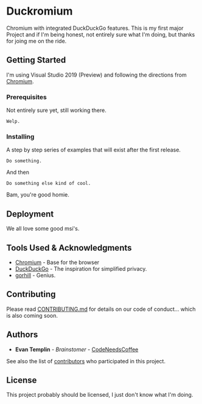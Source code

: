 # Duckromium
Chromium with integrated DuckDuckGo features.
This is my first major Project and if I'm being honest, not entirely sure what I'm doing, but thanks for joing me on the ride.

## Getting Started

I'm using Visual Studio 2019 (Preview) and following the directions from [Chromium](https://chromium.googlesource.com/chromium/src/+/master/docs/windows_build_instructions.md).

### Prerequisites

Not entirely sure yet, still working there.

```
Welp.
```

### Installing

A step by step series of examples that will exist after the first release.

```
Do something.
```

And then

```
Do something else kind of cool.
```

Bam, you're good homie.


## Deployment

We all love some good msi's.


## Tools Used & Acknowledgments

* [Chromium](https://chromium.googlesource.com/chromium/src/+/master/docs/windows_build_instructions.md) - Base for the browser
* [DuckDuckGo](http://duck.com) - The inspiration for simplified privacy.
* [gorhill](https://github.com/gorhill) - Genius.


## Contributing 

Please read [CONTRIBUTING.md](https://github.com/CodeNeedsCoffee/Duckromium/wiki/Contributing) for details on our code of conduct... which is also coming soon.


## Authors

* **Evan Templin** - *Brainstomer* - [CodeNeedsCoffee](https://github.com/codeneedscoffee)

See also the list of [contributors](https://github.com/codeneedscoffee/duckromium/contributors) who participated in this project.

## License

This project probably should be licensed, I just don't know what I'm doing.
